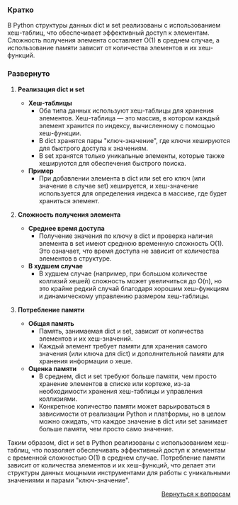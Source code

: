 ### Кратко

В Python структуры данных dict и set реализованы с использованием хеш-таблиц, что обеспечивает эффективный доступ к
элементам. Сложность получения элемента составляет O(1) в среднем случае, а использование памяти зависит от количества
элементов и их хеш-функций.

### Развернуто

1. **Реализация dict и set**
    - **Хеш-таблицы**
        - Оба типа данных используют хеш-таблицы для хранения элементов. Хеш-таблица — это массив, в котором каждый
          элемент хранится по индексу, вычисленному с помощью хеш-функции.
        - В dict хранятся пары "ключ-значение", где ключи хешируются для быстрого доступа к значениям.
        - В set хранятся только уникальные элементы, которые также хешируются для обеспечения быстрого поиска.
    - **Пример**
        - При добавлении элемента в dict или set его ключ (или значение в случае set) хешируется, и хеш-значение
          используется для определения индекса в массиве, где будет храниться элемент.

2. **Сложность получения элемента**
    - **Среднее время доступа**
        - Получение значения по ключу в dict и проверка наличия элемента в set имеют среднюю временную сложность O(1).
          Это означает, что время доступа не зависит от количества элементов в структуре.
    - **В худшем случае**
        - В худшем случае (например, при большом количестве коллизий хешей) сложность может увеличиться до O(n),
          но это крайне редкий случай благодаря хорошим хеш-функциям и динамическому управлению размером хеш-таблицы.

3. **Потребление памяти**
    - **Общая память**
        - Память, занимаемая dict и set, зависит от количества элементов и их хеш-значений.
        - Каждый элемент требует памяти для хранения самого значения (или ключа для dict) и дополнительной памяти для
          хранения информации о хеше.
    - **Оценка памяти**
        - В среднем, dict и set требуют больше памяти, чем просто хранение элементов в списке или кортеже, из-за
          необходимости хранения хеш-таблицы и управления коллизиями.
        - Конкретное количество памяти может варьироваться в зависимости от реализации Python и платформы, но в целом
          можно ожидать, что каждое значение в dict или set занимает больше памяти, чем просто само значение.

Таким образом, dict и set в Python реализованы с использованием хеш-таблиц, что позволяет обеспечивать эффективный
доступ к элементам с временной сложностью O(1) в среднем случае. Потребление памяти зависит от количества элементов и
их хеш-функций, что делает эти структуры данных мощными инструментами для работы с уникальными значениями и
парами "ключ-значение".

<div align="right">

[Вернуться к вопросам](../Вопросы.md)

</div>
